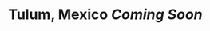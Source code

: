 ---
layout: post
title: Tulum, Mexico *Coming Soon*
tags: [Tulum, Mexico, travel]
published: false
---